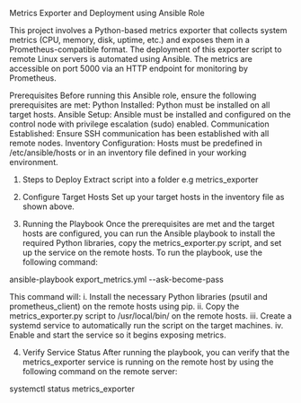 Metrics Exporter and Deployment using Ansible Role

This project involves a Python-based metrics exporter that collects system metrics (CPU, memory, disk, uptime, etc.) and exposes them in a Prometheus-compatible format. The deployment of this exporter script to remote Linux servers is automated using Ansible. The metrics are accessible on port 5000 via an HTTP endpoint for monitoring by Prometheus.

Prerequisites
Before running this Ansible role, ensure the following prerequisites are met:
Python Installed: Python must be installed on all target hosts.
Ansible Setup: Ansible must be installed and configured on the control node with privilege escalation (sudo) enabled.
Communication Established: Ensure SSH communication has been established with all remote nodes.
Inventory Configuration: Hosts must be predefined in /etc/ansible/hosts or in an inventory file defined in your working environment.

1. Steps to Deploy
Extract script into a folder e.g metrics_exporter

2. Configure Target Hosts
Set up your target hosts in the inventory file as shown above.

3. Running the Playbook
Once the prerequisites are met and the target hosts are configured, 
you can run the Ansible playbook to install the required Python libraries, copy the metrics_exporter.py script, and set up the service on the remote hosts. To run the playbook, use the following command:

ansible-playbook export_metrics.yml --ask-become-pass

This command will:
 i. Install the necessary Python libraries (psutil and prometheus_client) on the remote hosts using pip.
ii. Copy the metrics_exporter.py script to /usr/local/bin/ on the remote hosts.
iii. Create a systemd service to automatically run the script on the target machines.
iv. Enable and start the service so it begins exposing metrics.

4. Verify Service Status
After running the playbook, you can verify that the metrics_exporter service is running on the remote host by using the following command on the remote server:

systemctl status metrics_exporter